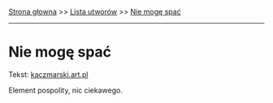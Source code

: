 [Strona głowna](../index.md) >> [Lista utworów](../list.md) >> [Nie mogę spać](350.md)

---

# Nie mogę spać

Tekst: [kaczmarski.art.pl](https://www.kaczmarski.art.pl/tworczosc/wiersze/nie-moge-spac/)

Element pospolity, nic ciekawego.